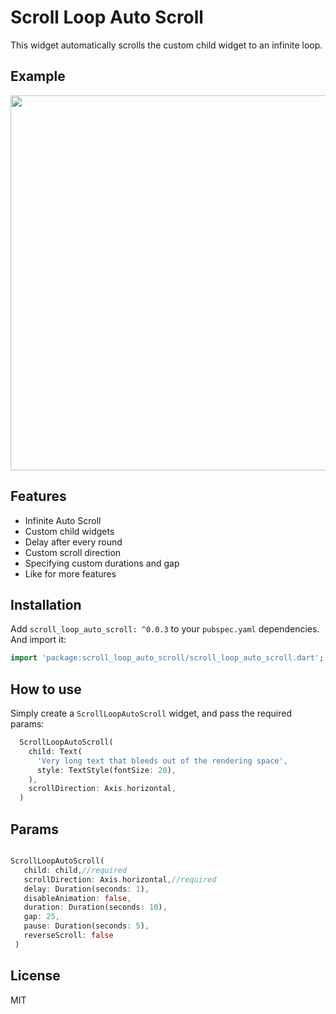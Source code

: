 # Scroll Loop Auto Scroll

This widget automatically scrolls the custom child widget to an infinite loop.

## Example

<img src="https://github.com/Ashish-Raturi/scroll_loop_auto_scroll/raw/master/doc/example.gif" height="600" />

## Features
* Infinite Auto Scroll
* Custom child widgets
* Delay after every round
* Custom scroll direction
* Specifying custom durations and gap
* Like for more features

## Installation

Add `scroll_loop_auto_scroll: ^0.0.3` to your `pubspec.yaml` dependencies. And import it:

```dart
import 'package:scroll_loop_auto_scroll/scroll_loop_auto_scroll.dart';
```

## How to use
Simply create a `ScrollLoopAutoScroll` widget, and pass the required params:

```dart
  ScrollLoopAutoScroll(
    child: Text(
      'Very long text that bleeds out of the rendering space',
      style: TextStyle(fontSize: 20),
    ),
    scrollDirection: Axis.horizontal,
  )
```


## Params

```dart

ScrollLoopAutoScroll(
   child: child,//required
   scrollDirection: Axis.horizontal,//required
   delay: Duration(seconds: 1),
   disableAnimation: false,
   duration: Duration(seconds: 10),
   gap: 25,
   pause: Duration(seconds: 5),
   reverseScroll: false
 )
```

## License

MIT
